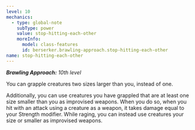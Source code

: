 ```yaml
---
level: 10
mechanics:
  - type: global-note
    subType: power
    value: stop-hitting-each-other
    moreInfo:
      model: class-features
      id: berserker.brawling-approach.stop-hitting-each-other
name: stop-hitting-each-other
---
```

_**Brawling Approach:** 10th level_
You can grapple creatures two sizes larger than you, instead of one. 
Additionally, you can use creatures you have grappled that are at least one size smaller than you as improvised weapons. When you do so, when you hit with an attack using a creature as a weapon, it takes damage equal to your Strength modifier. While raging, you can instead use creatures your size or smaller as improvised weapons.